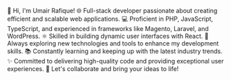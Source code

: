 👋 Hi, I'm Umair Rafique!
🌐 Full-stack developer passionate about creating efficient and scalable web applications.
💻 Proficient in PHP, JavaScript, TypeScript, and experienced in frameworks like Magento, Laravel, and WordPress.
⚛️ Skilled in building dynamic user interfaces with React.
🔧 Always exploring new technologies and tools to enhance my development skills.
📚 Constantly learning and keeping up with the latest industry trends.
✨ Committed to delivering high-quality code and providing exceptional user experiences.
🌟 Let's collaborate and bring your ideas to life!
